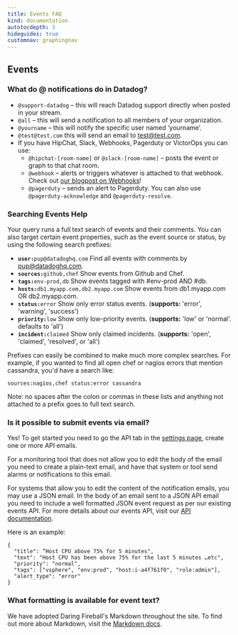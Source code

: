 ```yaml
---
title: Events FAQ
kind: documentation
autotocdepth: 3
hideguides: true
customnav: graphingnav
---
```


## Events

### What do @ notifications do in Datadog?


* `@support-datadog` – this will reach Datadog support directly when posted in your stream.
* `@all` – this will send a notification to all members of your organization.
* `@yourname` – this will notify the specific user named ‘yourname’.
* `@test@test.com` this will send an email to test@test.com.
* If you have HipChat, Slack, Webhooks, Pagerduty or VictorOps you can use:
    * `@hipchat-[room-name]` or `@slack-[room-name]` – posts the event or graph to that chat room.
    * `@webhook` – alerts or triggers whatever is attached to that webhook. Check out [our blogpost on Webhooks][events-1]!
    * `@pagerduty` – sends an alert to Pagerduty. You can also use `@pagerduty-acknowledge` and `@pagerduty-resolve`.

### Searching Events Help

Your query runs a full text search of events and their comments. You can also
target certain event properties, such as the event source or status, by using
the following search prefixes:

* **`user:`**`pup@datadoghq.com` Find all events with comments by pup@datadoghq.com.
* **`sources:`**`github,chef` Show events from Github and Chef.
* **`tags:`**`env-prod,db` Show events tagged with #env-prod AND #db.
* **`hosts:`**`db1.myapp.com,db2.myapp.com` Show events from db1.myapp.com OR db2.myapp.com.
* **`status:`**`error` Show only error status events. (**supports:** 'error', 'warning', 'success')
* **`priority:`**`low` Show only low-priority events. (**supports:** 'low' or 'normal'. defaults to 'all')
* **`incident:`**`claimed` Show only claimed incidents. (**supports:** 'open', 'claimed', 'resolved', or 'all')

Prefixes can easily be combined to make much more complex searches.  For example,
if you wanted to find all open chef or nagios errors that mention cassandra, you'd
have a search like:

`sources:nagios,chef status:error cassandra`

Note: no spaces after the colon or commas in these lists and anything not attached
to a prefix goes to full text search.

### Is it possible to submit events via email?

Yes! To get started you need to go the API tab in the [settings page][events-2],
create one or more API emails.

For a monitoring tool that does not allow you to edit the body of the email you
need to create a plain-text email, and have that system or tool send alarms or
notifications to this email.

For systems that allow you to edit the content of the notification emails, you
may use a JSON email. In the body of an email sent to a JSON API email you need
to include a well formatted JSON event request as per our existing events API.
For more details about our events API, visit our [API documentation][events-3].

Here is an example:

~~~
{
  "title": “Host CPU above 75% for 5 minutes",
  "text": "Host CPU has been above 75% for the last 5 minutes …etc",
  "priority": "normal",
  "tags": ["vsphere", "env:prod", "host:i-a4f761f0", "role:admin"],
  "alert_type": "error"
}
~~~

### What formatting is available for event text?

We have adopted Daring Fireball's Markdown throughout the site. To find out more
about Markdown, visit the [Markdown docs][events-4].

[events-1]: https://www.datadoghq.com/blog/send-alerts-sms-customizable-webhooks-twilio
[events-2]: https://app.datadoghq.com/account/settings#api
[events-3]: /api#events
[events-4]: http://daringfireball.net/projects/markdown/syntax
